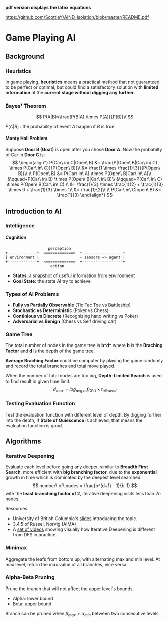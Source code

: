 **pdf version displays the latex equations**

https://github.com/ScottieY/AIND-Isolation/blob/master/README.pdf

# Game Playing AI

## Background

### Heuristics

In game playing, **heuristics** means a practical method that not guaranteed to be perfect or optimal, but could find a satisfactory solution with **limited information** at the **current stage without digging any further**.

### Bayes' Theorem

$$
P(A|B)=\frac{P(B|A) \times P(A)}{P(B)}\\
$$

$P(A|B)$ : the probability of event $A$ happen if $B$ is true.

#### Monty Hall Problem

Suppose **Door B (Goat)** is open after you chose **Door A**. Now the probabilty of Car in **Door C** is:
$$
\begin{align*}
P(Car\ in\ C|Open\ B)  &= \frac{P(Open\ B|Car\ in\ C) \times P(Car\ in\ C)}{P(Open\ B)}\\
 &= \frac{1 \times \frac{1}{3}}{P(Open\ B)}\\
\\
P(Open\ B) &= P(Car\ in\ A) \times P(Open\ B|Car\ in\ A)\\
&\qquad+P(Car\ in\ B) \times P(Open\ B|Car\ in\ B)\\
&\qquad+P(Car\ in\ C) \times P(Open\ B|Car\ in\ C)  \\
&= \frac{1}{3} \times \frac{1}{2} + \frac{1}{3} \times 0 + \frac{1}{3} \times 1\\
&= \frac{1}{2}\\
\\
P(Car\ in\ C|open\ B)  &= \frac{1}{3}
\end{align*}
$$

## Introduction to AI

### Intelligence

#### Cognition

```
                   perception
+-------------+  =============>  +------------------+
| environment |                  + sensors => agent |
+-------------+  <=============  +------------------+
                    action
```

- **States**: a snapshot of useful information from environment
- **Goal State**: the state AI try to achieve



### Types of AI Problems

- **Fully vs Partially Observable** (Tic Tac Toe vs Battleship)
- **Stochastic vs Deterministic** (Poker vs Chess)
- **Continious vs Discrete** (Recognizing hand writing vs Poker)
- **Adversarial vs Benign** (Chess vs Self driving car)


### Game Tree

The total number of nodes in the game tree is **b^d^** where **b** is the **Braching Factor** and  **d** is the depth of the game tree.

**Average Braching Factor** could be computer by playing the game randomly and record the total branches and total move played.

When the number of total nodes are too big, **Depth-Limited Search** is used to find result in given time limit.
$$
d_{max} = log_{avg\ b}\ f_{CPU} \times t_{allowed}
$$

### Testing Evaluation Function

Test the evaluation function with different level of depth. By digging further into the depth, if **State of Quiescence** is achieved, that means the evaluation function is good.

## Algorithms

### Iterative Deepening

Evaluate each level before going any deeper, similar to **Breadth First Search**, more efficient with **big branching factor**, due to the **exponential** growth in time which is dominated by the deepest level searched.
$$
number\ of\ nodes = \frac{b^{d+1} - 1}{b-1}
$$
with the **least branching factor of 2**, iterative deepening visits less than $2n$ nodes.

Resources:

- University of British Columbia's [slides](https://www.cs.ubc.ca/~hutter/teaching/cpsc322/2-Search6-final.pdf) introducing the topic.
- 3.4.5 of Russel, Norvig (AIMA)
- A [set of videos](http://movingai.com/dfid.html) showing visually how Iterative Deepening is different from DFS in practice.

### Minimax

Aggregate the leafs from bottom up, with alternating max and min level. At max level, return the max value of all branches, vice versa.

### Alpha-Beta Pruning

Prune the branch that will not affect the upper level's bounds.

- Alpha: lower bound
- Beta: upper bound

Branch can be pruned when $\beta_{max} > \alpha_{min}$ between two consecutive levels.
